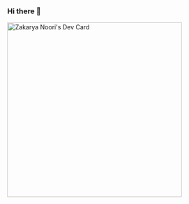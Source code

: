 ### Hi there 👋

<a href="https://app.daily.dev/therealzakarya"><img src="https://api.daily.dev/devcards/02f21572e7a84f2a8c42be60bfb2eed7.png?r=r3n" width="400" alt="Zakarya Noori's Dev Card"/></a>

<!--
**ZakaryaNoori/zakaryanoori** is a ✨ _special_ ✨ repository because its `README.md` (this file) appears on your GitHub profile.

Here are some ideas to get you started:

- 🔭 I’m currently working on ...
- 🌱 I’m currently learning ...
- 👯 I’m looking to collaborate on ...
- 🤔 I’m looking for help with ...
- 💬 Ask me about ...
- 📫 How to reach me: ...
- 😄 Pronouns: ...
- ⚡ Fun fact: ...
-->
